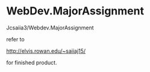 # WebDev.MajorAssignment
Jcsaiia3/Webdev.MajorAssignment 

refer to 

http://elvis.rowan.edu/~saiiaj15/ 

for finished product.
